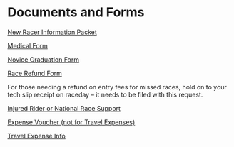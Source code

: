 # Documents and Forms

[New Racer Information Packet](/downloads/2020-New-Racer-Info-Packet.pdf)

[Medical Form](/downloads/2021-WMRRA-Medical-Info-Form.pdf)

[Novice Graduation Form](/downloads/2021-Novice-Graduation-Form.pdf)

[Race Refund Form](/downloads/refundform.pdf)

For those needing a refund on entry fees for missed races, hold on to your tech slip receipt on raceday – it needs to be filed with this request.

[Injured Rider or National Race Support](/downloads/InjuredRider_NationalRaceSupport.pdf)

[Expense Voucher (not for Travel Expenses)](/downloads/expensevoucher.pdf)

<!-- [Travel Expense Info](/downloads/WMRRA-TRAVEL-EXPENSES-REIMBURSEMENT-POLICY.txt) -->
[Travel Expense Info](/downloads/WMRRA-Expense-Voucher-Form.pdf)